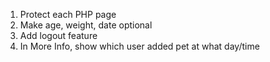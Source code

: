 1. Protect each PHP page
2. Make age, weight, date optional
3. Add logout feature
4. In More Info, show which user added pet at what day/time
